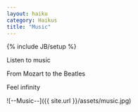 ```yaml
---
layout: haiku
category: Haikus
title: "Music"
---
```

{% include JB/setup %}

Listen to music

From Mozart to the Beatles

Feel infinity

![--Music--]({{ site.url }}/assets/music.jpg)
